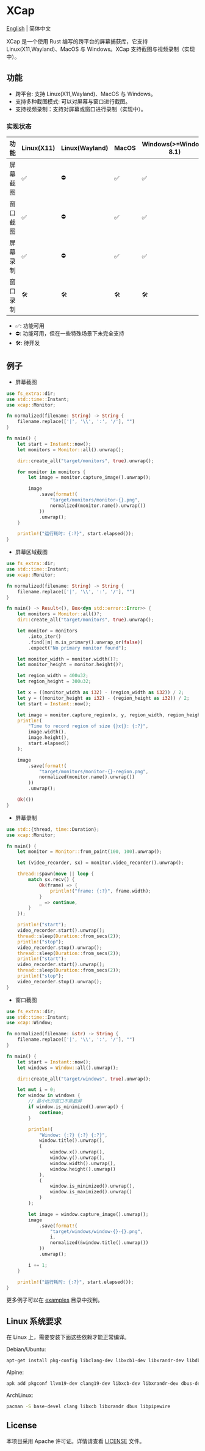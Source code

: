 # XCap

[English](README.md) | 简体中文

XCap 是一个使用 Rust 编写的跨平台的屏幕捕获库，它支持 Linux(X11,Wayland)、MacOS 与 Windows。XCap 支持截图与视频录制（实现中）。

## 功能

-   跨平台: 支持 Linux(X11,Wayland)、MacOS 与 Windows。
-   支持多种截图模式: 可以对屏幕与窗口进行截图。
-   支持视频录制：支持对屏幕或窗口进行录制（实现中）。

### 实现状态

| 功能     | Linux(X11) | Linux(Wayland) | MacOS | Windows(>=Windows 8.1) |
| -------- | ---------- | -------------- | ----- | ---------------------- |
| 屏幕截图 | ✅         | ⛔             | ✅    | ✅                     |
| 窗口截图 | ✅         | ⛔             | ✅    | ✅                     |
| 屏幕录制 | ✅         | ⛔             | ✅    | ✅                     |
| 窗口录制 | 🛠️         | 🛠️             | 🛠️    | 🛠️                     |

-   ✅: 功能可用
-   ⛔: 功能可用，但在一些特殊场景下未完全支持
-   🛠️: 待开发

## 例子

-   屏幕截图

```rust
use fs_extra::dir;
use std::time::Instant;
use xcap::Monitor;

fn normalized(filename: String) -> String {
    filename.replace(['|', '\\', ':', '/'], "")
}

fn main() {
    let start = Instant::now();
    let monitors = Monitor::all().unwrap();

    dir::create_all("target/monitors", true).unwrap();

    for monitor in monitors {
        let image = monitor.capture_image().unwrap();

        image
            .save(format!(
                "target/monitors/monitor-{}.png",
                normalized(monitor.name().unwrap())
            ))
            .unwrap();
    }

    println!("运行耗时: {:?}", start.elapsed());
}

```

- 屏幕区域截图

```rust
use fs_extra::dir;
use std::time::Instant;
use xcap::Monitor;

fn normalized(filename: String) -> String {
    filename.replace(['|', '\\', ':', '/'], "")
}

fn main() -> Result<(), Box<dyn std::error::Error>> {
    let monitors = Monitor::all()?;
    dir::create_all("target/monitors", true).unwrap();

    let monitor = monitors
        .into_iter()
        .find(|m| m.is_primary().unwrap_or(false))
        .expect("No primary monitor found");

    let monitor_width = monitor.width()?;
    let monitor_height = monitor.height()?;

    let region_width = 400u32;
    let region_height = 300u32;

    let x = ((monitor_width as i32) - (region_width as i32)) / 2;
    let y = ((monitor_height as i32) - (region_height as i32)) / 2;
    let start = Instant::now();

    let image = monitor.capture_region(x, y, region_width, region_height)?;
    println!(
        "Time to record region of size {}x{}: {:?}",
        image.width(),
        image.height(),
        start.elapsed()
    );

    image
        .save(format!(
            "target/monitors/monitor-{}-region.png",
            normalized(monitor.name().unwrap())
        ))
        .unwrap();

    Ok(())
}

```

-   屏幕录制

```rust
use std::{thread, time::Duration};
use xcap::Monitor;

fn main() {
    let monitor = Monitor::from_point(100, 100).unwrap();

    let (video_recorder, sx) = monitor.video_recorder().unwrap();

    thread::spawn(move || loop {
        match sx.recv() {
            Ok(frame) => {
                println!("frame: {:?}", frame.width);
            }
            _ => continue,
        }
    });

    println!("start");
    video_recorder.start().unwrap();
    thread::sleep(Duration::from_secs(2));
    println!("stop");
    video_recorder.stop().unwrap();
    thread::sleep(Duration::from_secs(2));
    println!("start");
    video_recorder.start().unwrap();
    thread::sleep(Duration::from_secs(2));
    println!("stop");
    video_recorder.stop().unwrap();
}

```

-   窗口截图

```rust
use fs_extra::dir;
use std::time::Instant;
use xcap::Window;

fn normalized(filename: &str) -> String {
    filename.replace(['|', '\\', ':', '/'], "")
}

fn main() {
    let start = Instant::now();
    let windows = Window::all().unwrap();

    dir::create_all("target/windows", true).unwrap();

    let mut i = 0;
    for window in windows {
        // 最小化的窗口不能截屏
        if window.is_minimized().unwrap() {
            continue;
        }

        println!(
            "Window: {:?} {:?} {:?}",
            window.title().unwrap(),
            (
                window.x().unwrap(),
                window.y().unwrap(),
                window.width().unwrap(),
                window.height().unwrap()
            ),
            (
                window.is_minimized().unwrap(),
                window.is_maximized().unwrap()
            )
        );

        let image = window.capture_image().unwrap();
        image
            .save(format!(
                "target/windows/window-{}-{}.png",
                i,
                normalized(&window.title().unwrap())
            ))
            .unwrap();

        i += 1;
    }

    println!("运行耗时: {:?}", start.elapsed());
}

```

更多例子可以在 [examples](./examples) 目录中找到。

## Linux 系统要求

在 Linux 上，需要安装下面这些依赖才能正常编译。

Debian/Ubuntu:

```sh
apt-get install pkg-config libclang-dev libxcb1-dev libxrandr-dev libdbus-1-dev libpipewire-0.3-dev libwayland-dev libegl-dev
```

Alpine:

```sh
apk add pkgconf llvm19-dev clang19-dev libxcb-dev libxrandr-dev dbus-dev pipewire-dev wayland-dev mesa-dev
```

ArchLinux:

```sh
pacman -S base-devel clang libxcb libxrandr dbus libpipewire
```

## License

本项目采用 Apache 许可证。详情请查看 [LICENSE](./LICENSE) 文件。
